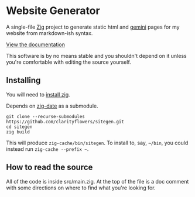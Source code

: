 # Website Generator

A single-file [Zig](https://ziglang.org) project to generate static html and [gemini](https://gemini.circumlunar.space/) pages for my website from markdown-ish syntax.

[View the documentation](https://clarity.flowers/wiki/sitegen.html)

This software is by no means stable and you shouldn't depend on it unless you're comfortable with editing the source yourself.

## Installing

You will need to [install zig](https://ziglang.org/download/).

Depends on [zig-date](https://github.com/clarityflowers/zig-date) as a submodule.

```
git clone --recurse-submodules https://github.com/clarityflowers/sitegen.git
cd sitegen
zig build
```

This will produce `zig-cache/bin/sitegen`. To install to, say, `~/bin`, you could instead run `zig-cache --prefix ~`.

## How to read the source

All of the code is inside src/main.zig. At the top of the file is a doc comment with some directions on where to find what you're looking for.
